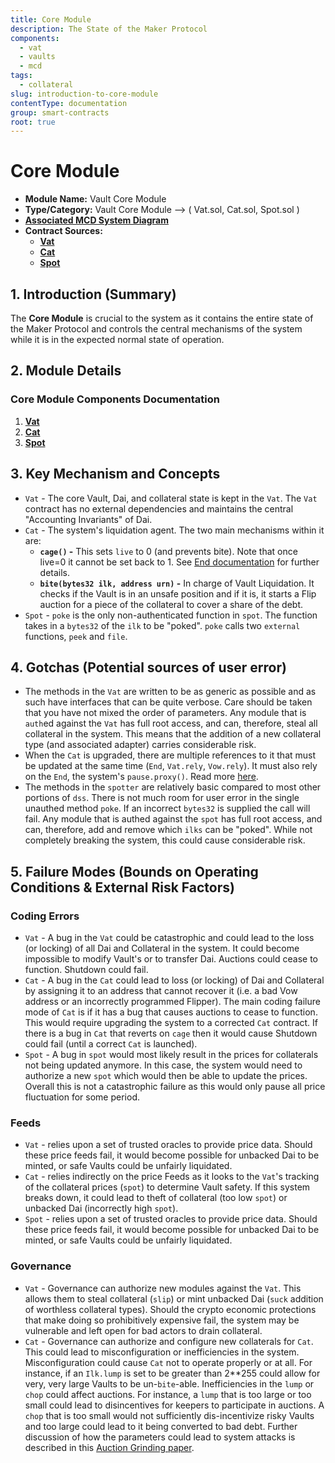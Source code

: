 ```yaml
---
title: Core Module
description: The State of the Maker Protocol
components:
  - vat
  - vaults
  - mcd
tags:
  - collateral
slug: introduction-to-core-module
contentType: documentation
group: smart-contracts
root: true
---
```


# Core Module

* **Module Name:** Vault Core Module
* **Type/Category:** Vault Core Module —&gt; ( Vat.sol, Cat.sol, Spot.sol )
* [**Associated MCD System Diagram**](https://github.com/makerdao/dss/wiki)
* **Contract Sources:**
  * [**Vat**](https://github.com/makerdao/dss/blob/master/src/vat.sol)
  * [**Cat**](https://github.com/makerdao/dss/blob/master/src/cat.sol)
  * [**Spot**](https://github.com/makerdao/dss/blob/master/src/spot.sol)

## 1. Introduction (Summary)

The **Core Module** is crucial to the system as it contains the entire state of the Maker Protocol and controls the central mechanisms of the system while it is in the expected normal state of operation.

## 2. Module Details

### Core Module Components Documentation

1. [**Vat**](https://docs.makerdao.com/smart-contract-modules/core-module/vat-detailed-documentation)
2. [**Cat**](https://docs.makerdao.com/smart-contract-modules/core-module/cat-detailed-documentation)
3. [**Spot**](https://docs.makerdao.com/smart-contract-modules/core-module/spot-detailed-documentation)

## 3. Key Mechanism and Concepts

* `Vat` - The core Vault, Dai, and collateral state is kept in the `Vat`. The `Vat` contract has no external dependencies and maintains the central "Accounting Invariants" of Dai.
* `Cat` - The system's liquidation agent. The two main mechanisms within it are:
  * **`cage()` -** This sets `live` to 0 (and prevents bite). Note that once live=0 it cannot be set back to 1. See [End documentation](https://docs.makerdao.com/smart-contract-modules/shutdown/end-detailed-documentation) for further details.
  * **`bite(bytes32 ilk, address urn)` -** In charge of Vault Liquidation. It checks if the Vault is in an unsafe position and if it is, it starts a Flip auction for a piece of the collateral to cover a share of the debt.
* `Spot` - `poke` is the only non-authenticated function in `spot`. The function takes in a `bytes32` of the `ilk` to be "poked". `poke` calls two `external` functions, `peek` and `file`.

## 4. Gotchas (Potential sources of user error)

* The methods in the `Vat` are written to be as generic as possible and as such have interfaces that can be quite verbose. Care should be taken that you have not mixed the order of parameters. Any module that is `auth`ed against the `Vat` has full root access, and can, therefore, steal all collateral in the system. This means that the addition of a new collateral type (and associated adapter) carries considerable risk.
* When the `Cat` is upgraded, there are multiple references to it that must be updated at the same time (`End`, `Vat.rely`, `Vow.rely`). It must also rely on the `End`, the system's `pause.proxy()`. Read more [here](https://docs.makerdao.com/smart-contract-modules/core-module/cat-detailed-documentation#4-gotchas-potential-source-of-user-error).
* The methods in the `spotter` are relatively basic compared to most other portions of `dss`. There is not much room for user error in the single unauthed method `poke`. If an incorrect `bytes32` is supplied the call will fail. Any module that is authed against the `spot` has full root access, and can, therefore, add and remove which `ilks` can be "poked". While not completely breaking the system, this could cause considerable risk.

## 5. Failure Modes (Bounds on Operating Conditions & External Risk Factors)

### Coding Errors

* `Vat` - A bug in the `Vat` could be catastrophic and could lead to the loss (or locking) of all Dai and Collateral in the system. It could become impossible to modify Vault's or to transfer Dai. Auctions could cease to function. Shutdown could fail.
* `Cat` - A bug in the `Cat` could lead to loss (or locking) of Dai and Collateral by assigning it to an address that cannot recover it (i.e. a bad Vow address or an incorrectly programmed Flipper). The main coding failure mode of `Cat` is if it has a bug that causes auctions to cease to function. This would require upgrading the system to a corrected `Cat` contract. If there is a bug in `Cat` that reverts on `cage` then it would cause Shutdown could fail (until a correct `Cat` is launched).
* `Spot` - A bug in `spot` would most likely result in the prices for collaterals not being updated anymore. In this case, the system would need to authorize a new `spot` which would then be able to update the prices. Overall this is not a catastrophic failure as this would only pause all price fluctuation for some period.

### Feeds

* `Vat` - relies upon a set of trusted oracles to provide price data. Should these price feeds fail, it would become possible for unbacked Dai to be minted, or safe Vaults could be unfairly liquidated.
* `Cat` - relies indirectly on the price Feeds as it looks to the `Vat`'s tracking of the collateral prices (`spot`) to determine Vault safety. If this system breaks down, it could lead to theft of collateral (too low `spot`) or unbacked Dai (incorrectly high `spot`).
* `Spot` - relies upon a set of trusted oracles to provide price data. Should these price feeds fail, it would become possible for unbacked Dai to be minted, or safe Vaults could be unfairly liquidated.

### Governance

* `Vat` - Governance can authorize new modules against the `Vat`. This allows them to steal collateral (`slip`) or mint unbacked Dai (`suck` addition of worthless collateral types). Should the crypto economic protections that make doing so prohibitively expensive fail, the system may be vulnerable and left open for bad actors to drain collateral.
* `Cat` - Governance can authorize and configure new collaterals for `Cat`. This could lead to misconfiguration or inefficiencies in the system. Misconfiguration could cause `Cat` not to operate properly or at all. For instance, if an `Ilk.lump` is set to be greater than 2**255 could allow for very, very large Vaults to be un-`bite`-able. Inefficiencies in the `lump` or `chop` could affect auctions. For instance, a `lump` that is too large or too small could lead to disincentives for keepers to participate in auctions. A `chop` that is too small would not sufficiently dis-incentivize risky Vaults and too large could lead to it being converted to bad debt. Further discussion of how the parameters could lead to system attacks is described in this [Auction Grinding paper](https://github.com/livnev/auction-grinding/blob/master/grinding.pdf).

